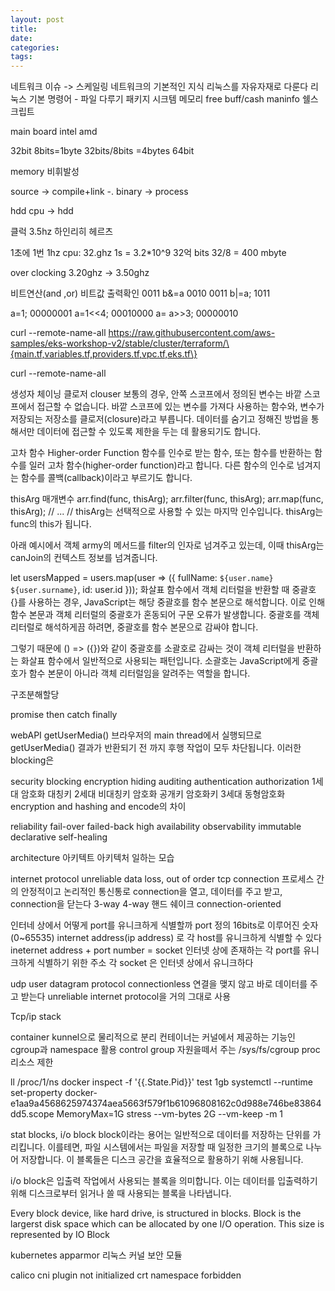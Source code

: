```yaml
---
layout: post
title:
date:
categories:
tags:
---
```


네트워크 이슈 -> 스케일링
네트워크의 기본적인 지식
리눅스를 자유자재로 다룬다
리눅스 기본 명령어 -
파일 다루기 패키지 시크템 메모리
free
buff/cash
maninfo
쉘스크립트

main board
intel amd

32bit
8bits=1byte
32bits/8bits =4bytes
64bit

memory 비휘발성

source -> compile+link -. binary -> process

hdd
cpu -> hdd

클럭 3.5hz
하인리히 헤르츠

1초에 1번 1hz
cpu: 32.ghz
1s = 3.2\*10^9
32억 bits
32/8 = 400 mbyte

over clocking
3.20ghz
-> 3.50ghz

비트연산(and ,or) 비트값 출력확인
0011
b&=a
0010
0011
b|=a;
1011

a=1;
00000001
a=1<<4;
00010000
a= a>>3;
00000010

curl --remote-name-all https://raw.githubusercontent.com/aws-samples/eks-workshop-v2/stable/cluster/terraform/\{main.tf,variables.tf,providers.tf,vpc.tf,eks.tf\}

curl --remote-name-all

생성자 체이닝
클로저 clouser
보통의 경우, 안쪽 스코프에서 정의된 변수는 바깥 스코프에서 접근할 수 없습니다.
바깥 스코프에 있는 변수를 가져다 사용하는 함수와, 변수가 저장되는 저장소를 클로저(closure)라고 부릅니다.
데이터를 숨기고 정해진 방법을 통해서만 데이터에 접근할 수 있도록 제한을 두는 데 활용되기도 합니다.

고차 함수 Higher-order Function
함수를 인수로 받는 함수, 또는 함수를 반환하는 함수를 일러 고차 함수(higher-order function)라고 합니다.
다른 함수의 인수로 넘겨지는 함수를 콜백(callback)이라고 부르기도 합니다.

thisArg
매개변수
arr.find(func, thisArg);
arr.filter(func, thisArg);
arr.map(func, thisArg);
// ...
// thisArg는 선택적으로 사용할 수 있는 마지막 인수입니다.
thisArg는 func의 this가 됩니다.

아래 예시에서 객체 army의 메서드를 filter의 인자로 넘겨주고 있는데, 이때 thisArg는 canJoin의 컨텍스트 정보를 넘겨줍니다.

let usersMapped = users.map(user => ({
fullName: `${user.name} ${user.surname}`,
id: user.id
}));
화살표 함수에서 객체 리터럴을 반환할 때 중괄호 {}를 사용하는 경우, JavaScript는 해당 중괄호를 함수 본문으로 해석합니다. 이로 인해 함수 본문과 객체 리터럴의 중괄호가 혼동되어 구문 오류가 발생합니다. 중괄호를 객체 리터럴로 해석하게끔 하려면, 중괄호를 함수 본문으로 감싸야 합니다.

그렇기 때문에 () => ({})와 같이 중괄호를 소괄호로 감싸는 것이 객체 리터럴을 반환하는 화살표 함수에서 일반적으로 사용되는 패턴입니다. 소괄호는 JavaScript에게 중괄호가 함수 본문이 아니라 객체 리터럴임을 알려주는 역할을 합니다.

구조분해할당

promise
then
catch
finally

webAPI
getUserMedia()
브라우저의 main thread에서 실행되므로 getUserMedia() 결과가 반환되기 전 까지 후행 작업이 모두 차단됩니다. 이러한 blocking은

security
blocking
encryption
hiding
auditing
authentication authorization
1세대 암호화 대칭키
2세대 비대칭키 암호화 공개키 암호화키
3세대 동형암호화
encryption and hashing and encode의 차이

reliability
fail-over
failed-back
high availability
observability
immutable
declarative
self-healing

architecture
아키텍트
아키텍처 일하는 모습

internet protocol unreliable data loss, out of order
tcp
connection
프로세스 간의 안정적이고 논리적인 통신통로
connection을 열고, 데이터를 주고 받고, connection을 닫는다
3-way 4-way 핸드 쉐이크
connection-oriented

인터네 상에서 어떻게 port를 유니크하게 식별할까
port 정의 16bits로 이루어진 숫자 (0~65535)
internet address(ip address) 로 각 host를 유니크하게 식별할 수 있다
ineternet address + port number = socket
인터넷 상에 존재하는 각 port를 유니크하게 식별하기 위한 주소
각 socket 은 인터넷 상에서 유니크하다

udp
user datagram protocol
connectionless 연결을 맺지 않고 바로 데이터를 주고 받는다
unreliable internet protocol을 거의 그대로 사용

Tcp/ip stack

container kunnel으로 물리적으로 분리
컨테이너는 커널에서 제공하는 기능인 cgroup과 namespace 활용
control group
자원을떼서 주는
/sys/fs/cgroup
proc 리소스 제한

ll /proc/1/ns
docker inspect -f '{{.State.Pid}}' test
1gb
systemctl --runtime set-property docker-e1aa9a4568625974374aea5663f579f1b61096808162c0d988e746be83864dd5.scope MemoryMax=1G
stress --vm-bytes 2G --vm-keep -m 1

stat
blocks, i/o block
block이라는 용어는 일반적으로 데이터를 저장하는 단위를 가리킵니다. 이를테면, 파일 시스템에서는 파일을 저장할 때 일정한 크기의 블록으로 나누어 저장합니다. 이 블록들은 디스크 공간을 효율적으로 활용하기 위해 사용됩니다.

i/o block은 입출력 작업에서 사용되는 블록을 의미합니다. 이는 데이터를 입출력하기 위해 디스크로부터 읽거나 쓸 때 사용되는 블록을 나타냅니다.

Every block device, like hard drive, is structured in blocks. Block is the largerst disk space which can be allocated by one I/O operation. This size is represented by IO Block

kubernetes
apparmor
리눅스 커널 보안 모듈

calico cni plugin not initialized
crt
namespace forbidden
